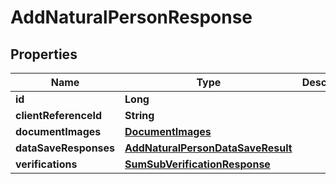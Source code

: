 

# AddNaturalPersonResponse


## Properties

| Name | Type | Description | Notes |
|------------ | ------------- | ------------- | -------------|
|**id** | **Long** |  |  [optional] |
|**clientReferenceId** | **String** |  |  [optional] |
|**documentImages** | [**DocumentImages**](DocumentImages.md) |  |  [optional] |
|**dataSaveResponses** | [**AddNaturalPersonDataSaveResult**](AddNaturalPersonDataSaveResult.md) |  |  [optional] |
|**verifications** | [**SumSubVerificationResponse**](SumSubVerificationResponse.md) |  |  [optional] |



